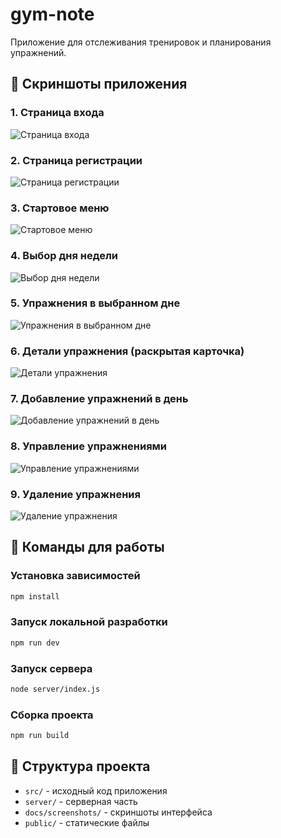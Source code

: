 # gym-note

Приложение для отслеживания тренировок и планирования упражнений.

## 📸 Скриншоты приложения

### 1. Страница входа
![Страница входа](docs/screenshots/1.png)

### 2. Страница регистрации
![Страница регистрации](docs/screenshots/2.png)

### 3. Стартовое меню
![Стартовое меню](docs/screenshots/3.png)

### 4. Выбор дня недели
![Выбор дня недели](docs/screenshots/4.png)

### 5. Упражнения в выбранном дне
![Упражнения в выбранном дне](docs/screenshots/5.png)

### 6. Детали упражнения (раскрытая карточка)
![Детали упражнения](docs/screenshots/6.png)

### 7. Добавление упражнений в день
![Добавление упражнений в день](docs/screenshots/7.png)

### 8. Управление упражнениями
![Управление упражнениями](docs/screenshots/8.png)

### 9. Удаление упражнения
![Удаление упражнения](docs/screenshots/9.png)

## 🚀 Команды для работы

### Установка зависимостей
```sh
npm install
```

### Запуск локальной разработки
```sh
npm run dev
```

### Запуск сервера
```sh
node server/index.js
```

### Сборка проекта
```sh
npm run build
```

## 📁 Структура проекта

- `src/` - исходный код приложения
- `server/` - серверная часть
- `docs/screenshots/` - скриншоты интерфейса
- `public/` - статические файлы
